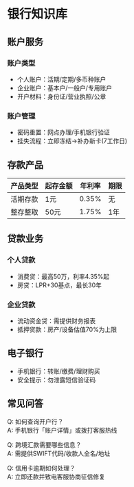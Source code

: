 # 银行知识库

## 账户服务
### 账户类型
- 个人账户：活期/定期/多币种账户
- 企业账户：基本户/一般户/专用账户
- 开户材料：身份证/营业执照/公章

### 账户管理
- 密码重置：网点办理/手机银行验证
- 挂失流程：立即冻结→补办新卡(7工作日)

## 存款产品
| 产品类型 | 起存金额 | 年利率 | 期限 |
|---------|---------|-------|-----|
| 活期存款 | 1元     | 0.35% | 无  |
| 整存整取 | 50元    | 1.75% | 1年 |

## 贷款业务
### 个人贷款
- 消费贷：最高50万，利率4.35%起
- 房贷：LPR+30基点，最长30年

### 企业贷款
- 流动资金贷：需提供财务报表
- 抵押贷款：房产/设备估值70%为上限

## 电子银行
- 手机银行：转账/缴费/理财购买
- 安全提示：勿泄露短信验证码

## 常见问答
Q: 如何查询开户行？  
A: 手机银行「账户详情」或拨打客服热线

Q: 跨境汇款需要哪些信息？  
A: 需提供SWIFT代码/收款人全名/地址

Q: 信用卡逾期如何处理？  
A: 立即还款并致电客服协商征信修复